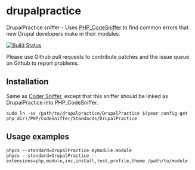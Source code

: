 drupalpractice
==============

DrupalPractice sniffer - Uses [PHP_CodeSniffer](https://github.com/squizlabs/PHP_CodeSniffer)
to find common errors that new Drupal developers make in their modules.

[![Build Status](https://travis-ci.org/klausi/drupalpractice.png)](https://travis-ci.org/klausi/drupalpractice)

Please use Github pull requests to contribute patches and the issue queue on Github to report problems.

Installation
------------

Same as [Coder Sniffer](http://drupal.org/node/1419988), except that this
sniffer should be linked as DrupalPractice into PHP_CodeSniffer.

    sudo ln -sv /path/to/drupalpractice/DrupalPractice $(pear config-get php_dir)/PHP/CodeSniffer/Standards/DrupalPractice

Usage examples
--------------

    phpcs --standard=DrupalPractice mymodule.module
    phpcs --standard=DrupalPractice --extensions=php,module,inc,install,test,profile,theme /path/to/module
